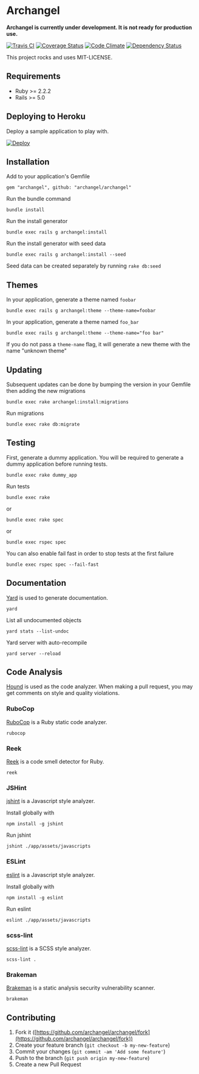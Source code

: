 # Archangel

**Archangel is currently under development. It is not ready for production use.**

[![Travis CI](https://travis-ci.org/archangel/archangel.svg?branch=master)](https://travis-ci.org/archangel/archangel)
[![Coverage Status](https://coveralls.io/repos/github/archangel/archangel/badge.svg?branch=master)](https://coveralls.io/github/archangel/archangel?branch=master)
[![Code Climate](https://codeclimate.com/github/archangel/archangel/badges/gpa.svg)](https://codeclimate.com/github/archangel/archangel)
[![Dependency Status](https://gemnasium.com/badges/github.com/archangel/archangel.svg)](https://gemnasium.com/github.com/archangel/archangel)

This project rocks and uses MIT-LICENSE.

## Requirements

-   Ruby >= 2.2.2
-   Rails >= 5.0

## Deploying to Heroku

Deploy a sample application to play with.

[![Deploy](https://www.herokucdn.com/deploy/button.svg)](https://heroku.com/deploy?template=https://github.com/archangel/sample)

## Installation

Add to your application's Gemfile

```
gem "archangel", github: "archangel/archangel"
```

Run the bundle command

```
bundle install
```

Run the install generator

```
bundle exec rails g archangel:install
```

Run the install generator with seed data

```
bundle exec rails g archangel:install --seed
```

Seed data can be created separately by running `rake db:seed`

## Themes

In your application, generate a theme named `foobar`

```
bundle exec rails g archangel:theme --theme-name=foobar
```

In your application, generate a theme named `foo_bar`

```
bundle exec rails g archangel:theme --theme-name="foo bar"
```

If you do not pass a `theme-name` flag, it will generate a new theme with the name "unknown theme"

## Updating

Subsequent updates can be done by bumping the version in your Gemfile then adding the new migrations

```
bundle exec rake archangel:install:migrations
```

Run migrations

```
bundle exec rake db:migrate
```

## Testing

First, generate a dummy application. You will be required to generate a dummy application before running tests.

```
bundle exec rake dummy_app
```

Run tests

```
bundle exec rake
```

or

```
bundle exec rake spec
```

or

```
bundle exec rspec spec
```

You can also enable fail fast in order to stop tests at the first failure

```
bundle exec rspec spec --fail-fast
```

## Documentation

[Yard](https://github.com/lsegal/yard) is used to generate documentation.

```
yard
```

List all undocumented objects

```
yard stats --list-undoc
```

Yard server with auto-recompile

```
yard server --reload
```

## Code Analysis

[Hound](https://houndci.com/) is used as the code analyzer. When making a pull request, you may get comments on style and quality violations.

### RuboCop

[RuboCop](https://github.com/bbatsov/rubocop) is a Ruby static code analyzer.

```
rubocop
```

### Reek

[Reek](https://github.com/troessner/reek) is a code smell detector for Ruby.

```
reek
```

### JSHint

[jshint](https://github.com/jshint/jshint) is a Javascript style analyzer.

Install globally with

```
npm install -g jshint
```

Run jshint

```
jshint ./app/assets/javascripts
```

### ESLint

[eslint](https://github.com/eslint/eslint) is a Javascript style analyzer.

Install globally with

```
npm install -g eslint
```

Run eslint

```
eslint ./app/assets/javascripts
```

### scss-lint

[scss-lint](https://github.com/brigade/scss-lint) is a SCSS style analyzer.

```
scss-lint .
```

### Brakeman

[Brakeman](https://github.com/presidentbeef/brakeman) is a static analysis security vulnerability scanner.

```
brakeman
```

## Contributing

1.  Fork it ([https://github.com/archangel/archangel/fork](https://github.com/archangel/archangel/fork))
2.  Create your feature branch (`git checkout -b my-new-feature`)
3.  Commit your changes (`git commit -am 'Add some feature'`)
4.  Push to the branch (`git push origin my-new-feature`)
5.  Create a new Pull Request
